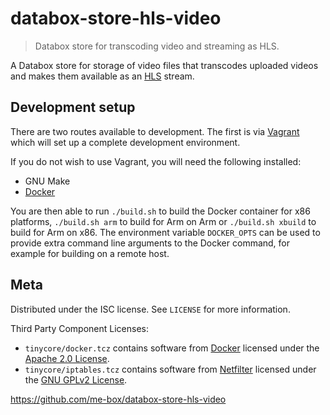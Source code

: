 # databox-store-hls-video
> Databox store for transcoding video and streaming as HLS.

A Databox store for storage of video files that transcodes uploaded videos
and makes them available as an [HLS](https://developer.apple.com/streaming/)
stream.

## Development setup

There are two routes available to development. The first is via 
[Vagrant](https://www.vagrantup.com/) which will set up a complete development
environment.

If you do not wish to use Vagrant, you will need the following installed:
* GNU Make
* [Docker](https://www.docker.com/)

You are then able to run ``./build.sh`` to build the Docker container for
x86 platforms, ``./build.sh arm`` to build for Arm on Arm or 
``./build.sh xbuild`` to build for Arm on x86. The environment variable
``DOCKER_OPTS`` can be used to provide extra command line arguments to the
Docker command, for example for building on a remote host.

## Meta

Distributed under the ISC license. See ``LICENSE`` for more information.

Third Party Component Licenses:
* ``tinycore/docker.tcz`` contains software from [Docker][docker]
licensed under the [Apache 2.0 License][apache-2.0-license].
* ``tinycore/iptables.tcz`` contains software from [Netfilter][netfilter]
licensed under the [GNU GPLv2 License][gplv2-license].

<https://github.com/me-box/databox-store-hls-video>

[docker]: https://www.docker.com/
[apache-2.0-license]: https://github.com/docker/docker/blob/master/LICENSE
[netfilter]: https://www.netfilter.org/
[gplv2-license]: https://www.gnu.org/licenses/old-licenses/gpl-2.0.html
